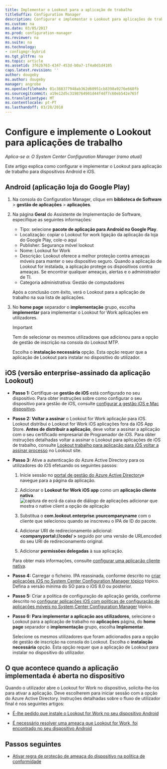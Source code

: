 ```yaml
---
title: Implementar o Lookout para a aplicação de trabalho
titleSuffix: Configuration Manager
description: Configurar e implementar o Lookout para aplicações de trabalho.
ms.custom: na
ms.date: 03/05/2017
ms.prod: configuration-manager
ms.reviewer: na
ms.suite: na
ms.technology:
- configmgr-hybrid
ms.tgt_pltfrm: na
ms.topic: article
ms.assetid: 3f62b763-4347-453d-b0a7-1f4a0d1d4105
caps.latest.revision: ''
author: dougeby
ms.author: dougeby
manager: angrobe
ms.openlocfilehash: 01c388377948ab362d60951cb8398a9276e668fb
ms.sourcegitcommit: a19e12d5c3198764901d44f4df7c60eb542e765f
ms.translationtype: MT
ms.contentlocale: pt-PT
ms.lasthandoff: 03/28/2018
---
```

# <a name="configure-and-deploy-lookout-for-work-apps"></a>Configure e implemente o Lookout para aplicações de trabalho

*Aplica-se a: O System Center Configuration Manager (ramo atual)*

Este artigo explica como configurar e implementar o Lookout para aplicação de trabalho para dispositivos Android e iOS.

## <a name="android-google-play-store-app"></a>Android (aplicação loja do Google Play)
1.  Na consola do Configuration Manager, clique em **biblioteca de Software** > **gestão de aplicações** > **aplicações**.

2.  Na página **Geral** do Assistente de Implementação de Software, especifique as seguintes informações:  
    - Tipo: selecione **pacote de aplicação para Android no Google Play**.
    - Localização: copiar o Lookout for work ligação da aplicação da loja do Google Play, cole-o aqui
    - Publisher: Segurança móvel lookout
    - Nome: Lookout for Work
    - Descrição: Lookout oferece a melhor proteção contra ameaças móveis para manter o seu dispositivo seguro. Quando a aplicação de Lookout for instalada, a aplicação protege os dispositivos contra ameaças. Se encontrar qualquer ameaças, alertas e o administrador de TI.
    - Categoria administrativa: Gestão de computadores  

    Após a conclusão com êxito, verá o Lookout para a aplicação de trabalho na sua lista de aplicações.

3.  No **home page** separador o **implementação** grupo, escolha **implementar** para implementar o Lookout for Work aplicações em utilizadores.   
    >[!IMPORTANT]  
    >Tem de selecionar os mesmos utilizadores que adicionou para a opção de gestão de inscrição na consola do Lookout MTP.  

    Escolha o **instalação necessária** opção. Esta opção requer que a aplicação de Lookout para instalar no dispositivo do utilizador.  



## <a name="ios-enterprise-signed-version-of-lookout-app"></a>iOS (versão enterprise-assinado da aplicação Lookout)

- **Passo 1:** Certifique-se **gestão de iOS** está configurado no seu dispositivo. Para obter instruções sobre como configurar o seu dispositivo para gestão de iOS, consulte [configurar a gestão iOS e Mac dispositivo](/sccm/mdm/deploy-use/enroll-hybrid-ios-mac).

- **Passo 2:** **Voltar a assinar** o Lookout for Work aplicação para iOS. Lookout distribui o Lookout for Work iOS aplicações fora da iOS App Store. **Antes de distribuir a aplicação**, deve voltar a assinar a aplicação com o seu certificado empresarial de Programador de iOS. Para obter instruções detalhadas voltar a assinar o Lookout para aplicações de iOS de trabalho, consulte [Lookout trabalho para aplicação para iOS voltar a assinar processo](https://personal.support.lookout.com/hc/articles/114094038714) no Lookout site.


- **Passo 3:** Ative a autenticação do Azure Active Directory para os utilizadores do iOS efetuando os seguintes passos:
  1.  Inicie sessão no [portal de gestão do Azure Active Directory](https:/portal.azure.com)e navegue para a página da aplicação.
  2.  Adicionar o **Lookout for Work iOS app** como um **aplicação cliente nativa**.
  ![captura de ecrã da caixa de diálogo de aplicações adicionar que mostra o native client a opção de aplicação](media/aad-add-app.png)

  3. Substitua o **com.lookout.enterprise.yourcompanyname** com o cliente que selecionou quando se inscreveu o IPA de ID do pacote.
  4.  Adicionar URI de redirecionamento adicional:  **&lt;companyportal://code/ >** seguido por uma versão de URLencoded do seu URI de redirecionamento original.
  5.  Adicionar **permissões delegadas** à sua aplicação.

  Para obter mais informações, consulte [configurar uma aplicação cliente nativa](/azure/app-service/app-service-mobile-how-to-configure-active-directory-authentication#optional-configure-a-native-client-application).


- **Passo 4:** Carregar o ficheiro. IPA reassinada, conforme descrito no [criar aplicações iOS no System Center Configuration Manager tópico](/sccm/apps/get-started/creating-ios-applications) tópico. Defina a versão mínima do SO para o iOS 8.0 ou posterior.


- **Passo 5:** Criar a política de configuração de aplicação gerida, conforme descrito no [configurar aplicações iOS com políticas de configuração de aplicações móveis no System Center Configuration Manager](/sccm/apps/deploy-use/configure-ios-apps-with-app-configuration-policies) tópico.


- **Passo 6:** **Para implementar a aplicação aos utilizadores**, selecione o Lookout para a aplicação de trabalho no **aplicações** página, do **home page** separador o **implementação** grupo, escolha  **Implementar**.

  Selecione os mesmos utilizadores que foram adicionados para a opção de gestão de inscrição na consola do Lookout. Escolha o **instalação necessária** opção. Esta opção requer que a aplicação de Lookout para instalar no dispositivo do utilizador.



## <a name="what-happens-when-the-deployed-app-is-opened-on-the-device"></a>O que acontece quando a aplicação implementada é aberta no dispositivo

Quando o utilizador abre o Lookout for Work no dispositivo, solicita-lhe-los para ativar a aplicação. Deve escolherem para iniciar sessão com a opção do Azure Active Directory. Instruções detalhadas sobre o fluxo de utilizador final é nos seguintes artigos:

- [É-lhe pedido que instale o Lookout for Work no seu dispositivo Android](/intune-user-help/you-are-prompted-to-install-lookout-for-work-android)

- [É necessário resolver uma ameaça que Lookout for Work, foi encontrado no seu dispositivo Android](/intune-user-help/you-need-to-resolve-a-threat-found-by-lookout-for-work-android)



## <a name="next-steps"></a>Passos seguintes
- [Ativar regra de proteção de ameaça do dispositivo na política de conformidade](enable-device-threat-protection-rule-compliance-policy.md)
